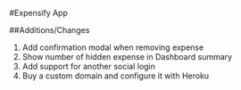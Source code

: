 #Expensify App

##Additions/Changes
1. Add confirmation modal when removing expense
2. Show number of hidden expense in Dashboard summary
3. Add support for another social login
4. Buy a custom domain and configure it with Heroku
